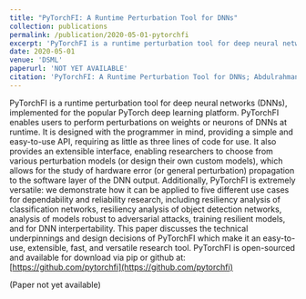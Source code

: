 ```yaml
---
title: "PyTorchFI: A Runtime Perturbation Tool for DNNs"
collection: publications
permalink: /publication/2020-05-01-pytorchfi
excerpt: 'PyTorchFI is a runtime perturbation tool for deep neural networks (DNNs), implemented for the popular PyTorch deep learning platform. PyTorchFI enables users to perform perturbations on weights or neurons of DNNs at runtime.'
date: 2020-05-01
venue: 'DSML'
paperurl: 'NOT YET AVAILABLE'
citation: 'PyTorchFI: A Runtime Perturbation Tool for DNNs; Abdulrahman Mahmoud, Neeraj Aggarwal, Alex Nobbe, Jose Rodrigo Sanchez Vicarte, Sarita Adve, Christopher W. Fletcher, Iuri Frosio, Siva Kumar Sastry Hari; DSN-DSML, 2020'
---
```

PyTorchFI is a runtime perturbation tool for deep neural networks (DNNs), implemented for the popular PyTorch 
deep learning platform. PyTorchFI enables users to perform perturbations 
on weights or neurons of DNNs at runtime. 
It is designed with the programmer in mind, providing a simple 
and easy-to-use API, requiring as little as three lines of code for use. It also 
provides an extensible interface, enabling researchers to 
choose from various perturbation models (or design their 
own custom models), which allows for the study of hardware error 
(or general perturbation) propagation to the software layer of the DNN output.
Additionally, PyTorchFI is extremely versatile: we demonstrate how it can
be applied to five different use cases for dependability and reliability research, 
including resiliency analysis of classification
networks, resiliency analysis of object detection networks, analysis of models
robust to adversarial attacks, training resilient models, and for DNN interpertability.
This paper discusses the technical underpinnings and 
design decisions of PyTorchFI which make it an easy-to-use, extensible, fast,
and versatile research tool. PyTorchFI is open-sourced and available 
for download via pip or github at: [https://github.com/pytorchfi](https://github.com/pytorchfi)

(Paper not yet available)
